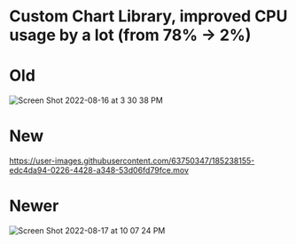 # Custom Chart Library, improved CPU usage by a lot (from 78% -> 2%)

# Old
![Screen Shot 2022-08-16 at 3 30 38 PM](https://user-images.githubusercontent.com/63750347/184965933-6bc443e3-46fb-49cc-9876-1e6253747731.png)

# New
https://user-images.githubusercontent.com/63750347/185238155-edc4da94-0226-4428-a348-53d06fd79fce.mov

# Newer


![Screen Shot 2022-08-17 at 10 07 24 PM](https://user-images.githubusercontent.com/63750347/185276631-50f98f4f-2918-402d-abd8-5faf1a79df64.png)
